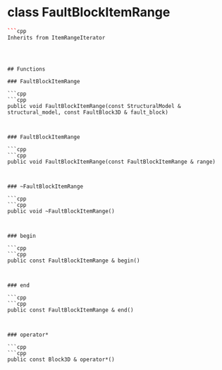 # class FaultBlockItemRange


```cpp
```cpp
Inherits from ItemRangeIterator
```
```



## Functions

### FaultBlockItemRange

```cpp
```cpp
public void FaultBlockItemRange(const StructuralModel & structural_model, const FaultBlock3D & fault_block)
```
```


### FaultBlockItemRange

```cpp
```cpp
public void FaultBlockItemRange(const FaultBlockItemRange & range)
```
```


### ~FaultBlockItemRange

```cpp
```cpp
public void ~FaultBlockItemRange()
```
```


### begin

```cpp
```cpp
public const FaultBlockItemRange & begin()
```
```


### end

```cpp
```cpp
public const FaultBlockItemRange & end()
```
```


### operator*

```cpp
```cpp
public const Block3D & operator*()
```
```




